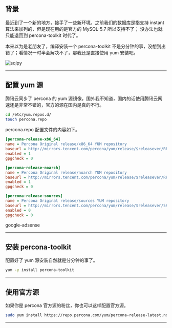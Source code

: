 ## 背景
最近到了一个新的地方，接手了一些新环境。之前我们的数据库是指支持 instant 算法来加列的，但是现在用的是官方的 MySQL-5.7 所以支持不了； 没办法也就只能退回到 percona-toolkit 时代了。

本来以为是老朋友了，编译安装一个 percona-toolkit 不是分分钟的事，没想到出错了；看情况一时半会解决不了，那我还是直接使用 yum 安装吧。

![sqlpy](static/2020-26/sqlpy-percona-install.jpg)

---


## 配置 yum 源
腾讯云同步了 percona 的 yum 源镜像，国外我不知道，国内的话使用腾讯云网速还是非常不错的，官方的源在国内是真的不行。
```bash
cd /etc/yum.repos.d/
touch percona.repo
```

percona.repo 配置文件的内容如下。

```ini
[percona-release-x86_64]
name = Percona Original release/x86_64 YUM repository
baseurl = http://mirrors.tencent.com/percona/yum/release/$releasever/RPMS/x86_64
enabled = 1
gpgcheck = 0

[percona-release-noarch]
name = Percona Original release/noarch YUM repository
baseurl = http://mirrors.tencent.com/percona/yum/release/$releasever/RPMS/noarch
enabled = 1
gpgcheck = 0

[percona-release-sources]
name = Percona Original release/sources YUM repository
baseurl = http://mirrors.tencent.com/percona/yum/release/$releasever/SRPMS
enabled = 0
gpgcheck = 0

```

google-adsense

---

## 安装 percona-toolkit
配置好了 yum 源安装自然就是分分钟的事了。
```bash
yum -y install percona-toolkit                                       
```
---

## 使用官方源
如果你是 percona 官方源的粉丝，你也可以这样配置官方源。
```bash
sudo yum install https://repo.percona.com/yum/percona-release-latest.noarch.rpm
```

---
